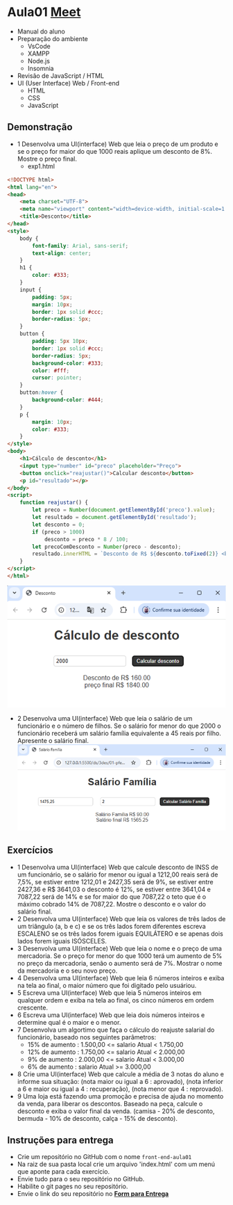 # Aula01 [Meet](https://meet.google.com/bas-otoj-veo)
- Manual do aluno
- Preparação do ambiente
    - VsCode
    - XAMPP
    - Node.js
    - Insomnia
- Revisão de JavaScript / HTML
- UI (User Interface) Web / Front-end
    - HTML
    - CSS
    - JavaScript

## Demonstração
- 1 Desenvolva uma UI(interface) Web que leia o preço de um produto e se o preço for maior do que 1000 reais aplique um desconto de 8%. Mostre o preço final.
    - exp1.html
```html
<!DOCTYPE html>
<html lang="en">
<head>
    <meta charset="UTF-8">
    <meta name="viewport" content="width=device-width, initial-scale=1.0">
    <title>Desconto</title>
</head>
<style>
    body {
        font-family: Arial, sans-serif;
        text-align: center;
    }
    h1 {
        color: #333;
    }
    input {
        padding: 5px;
        margin: 10px;
        border: 1px solid #ccc;
        border-radius: 5px;
    }
    button {
        padding: 5px 10px;
        border: 1px solid #ccc;
        border-radius: 5px;
        background-color: #333;
        color: #fff;
        cursor: pointer;
    }
    button:hover {
        background-color: #444;
    }
    p {
        margin: 10px;
        color: #333;
    }
</style>
<body>
    <h1>Cálculo de desconto</h1>
    <input type="number" id="preco" placeholder="Preço">
    <button onclick="reajustar()">Calcular desconto</button>
    <p id="resultado"></p>
</body>
<script>
    function reajustar() {
        let preco = Number(document.getElementById('preco').value);
        let resultado = document.getElementById('resultado');
        let desconto = 0;
        if (preco > 1000)
            desconto = preco * 8 / 100;
        let precoComDesconto = Number(preco - desconto);
        resultado.innerHTML = `Desconto de R$ ${desconto.toFixed(2)} <br>Preço final R$ ${precoComDesconto.toFixed(2)}`;
    }
</script>
</html>
```
![exp1](./exp1.png)

- 2 Desenvolva uma UI(interface) Web que leia o salário de um funcionário e o número de filhos. Se o salário for menor do que 2000 o funcionário receberá um salário família equivalente a 45 reais por filho. Apresente o salário final.
![exp1](./exp2.png)

## Exercícios
- 1 Desenvolva uma UI(interface) Web que calcule desconto de INSS de um funcionário, se o salário for menor ou igual a 1212,00 reais será de 7,5%, se estiver entre 1212,01 e 2427,35 será de 9%, se estiver entre 2427,36 e R$ 3641,03 o desconto é 12%, se estiver entre 3641,04 e 7087,22 será de 14% e se for maior do que 7087,22 o teto que é o máximo cobrado 14% de 7087,22. Mostre o desconto e o valor do salário final.
- 2 Desenvolva uma UI(interface) Web que leia os valores de três lados de um triângulo (a, b e c) e se os três lados forem diferentes escreva ESCALENO se os três lados forem iguais EQUILÁTERO e se apenas dois lados forem iguais ISÓSCELES.
- 3 Desenvolva uma UI(interface) Web que leia o nome e o preço de uma mercadoria. Se o preço for menor do que 1000 terá um aumento de 5% no preço da mercadoria, senão o aumento será de 7%. Mostrar o nome da mercadoria e o seu novo preço.
- 4 Desenvolva uma UI(interface) Web que leia 6 números inteiros e exiba na tela ao final, o maior número que foi digitado pelo usuáriou.
- 5 Escreva uma UI(interface) Web que leia 5 números inteiros em qualquer ordem e exiba na tela ao final, os cinco números em ordem crescente.
- 6 Escreva uma UI(interface) Web que leia dois números inteiros e determine qual é o maior e o menor.
- 7 Desenvolva um algortimo que faça o cálculo do reajuste salarial do funcionário, baseado nos seguintes parâmetros:
    - 15% de aumento : 1.500,00 <= salario Atual < 1.750,00
    - 12% de aumento : 1.750,00 <= salario Atual < 2.000,00
    - 9% de aumento : 2.000,00 <= salario Atual < 3.000,00
    - 6% de aumento : salario Atual >= 3.000,00
- 8 Crie uma UI(interface) Web que calcule a média de 3 notas do aluno e informe sua situação: (nota maior ou igual a 6 : aprovado), (nota inferior a 6 e maior ou igual a 4 : recuperação), (nota menor que 4 : reprovado).
- 9 Uma loja está fazendo uma promoção e precisa de ajuda no momento da venda, para liberar os descontos. Baseado na peça, calcule o desconto e exiba o valor final da venda. (camisa - 20% de desconto, bermuda - 10% de desconto, calça - 15% de desconto).

## Instruções para entrega
- Crie um repositório no GitHub com o nome `front-end-aula01`
- Na raiz de sua pasta local crie um arquivo 'index.html' com um menú que aponte para cada exercício.
- Envie tudo para o seu repositório no GitHub.
- Habilite o git pages no seu repositório.
- Envie o link do seu repositório no **[Form para Entrega](https://docs.google.com/forms/d/e/1FAIpQLSe0vQZG0vyO779t-NUgBkWfGmF0afIuxDUklWXi61f9NoQ9MQ/viewform?usp=header)**
